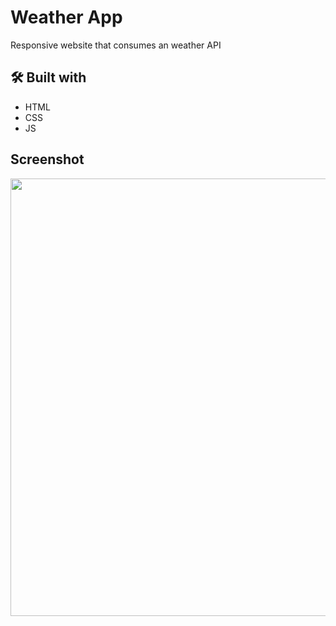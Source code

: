 # Weather App

Responsive website that consumes an weather API

## 🛠️ Built with

* HTML
* CSS
* JS

## Screenshot
  
<div align="center">
<img src="https://user-images.githubusercontent.com/72165800/162595661-2e0508fc-a095-481b-ae76-fc7db51381e6.PNG" width="700px" />
</div>
